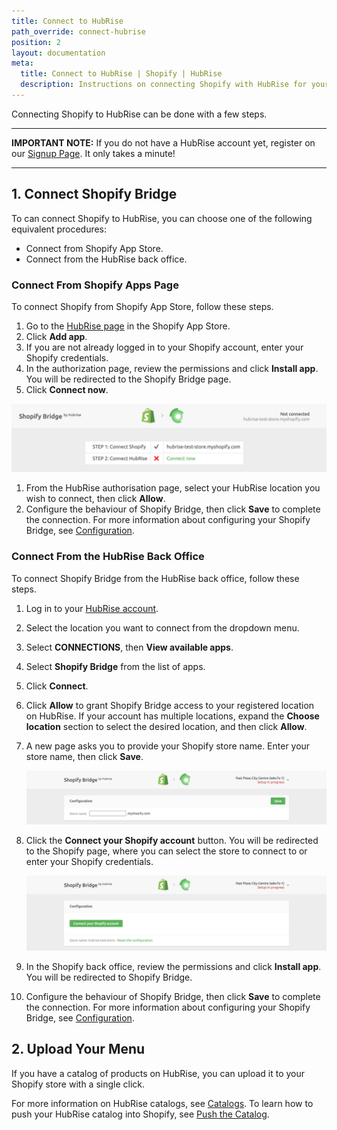 ```yaml
---
title: Connect to HubRise
path_override: connect-hubrise
position: 2
layout: documentation
meta:
  title: Connect to HubRise | Shopify | HubRise
  description: Instructions on connecting Shopify with HubRise for your EPOS to work with other apps as a cohesive whole. Connect apps and synchronise your data.
---
```


Connecting Shopify to HubRise can be done with a few steps.

---

**IMPORTANT NOTE:** If you do not have a HubRise account yet, register on our [Signup Page](https://manager.hubrise.com/signup). It only takes a minute!

---

## 1. Connect Shopify Bridge

To can connect Shopify to HubRise, you can choose one of the following equivalent procedures:

- Connect from Shopify App Store.
- Connect from the HubRise back office.

### Connect From Shopify Apps Page

To connect Shopify from Shopify App Store, follow these steps.

1. Go to the [HubRise page](https://apps.shopify.com/hubrise) in the Shopify App Store.
1. Click **Add app**.
1. If you are not already logged in to your Shopify account, enter your Shopify credentials.
1. In the authorization page, review the permissions and click **Install app**. You will be redirected to the Shopify Bridge page.
1. Click **Connect now**.

![Shopify Restaurant ID](./images/003-shopify-connect-now.png)

1. From the HubRise authorisation page, select your HubRise location you wish to connect, then click **Allow**.
1. Configure the behaviour of Shopify Bridge, then click **Save** to complete the connection. For more information about configuring your Shopify Bridge, see [Configuration](/apps/shopify/configuration).

### Connect From the HubRise Back Office

To connect Shopify Bridge from the HubRise back office, follow these steps.

1. Log in to your [HubRise account](https://manager.hubrise.com).
1. Select the location you want to connect from the dropdown menu.
1. Select **CONNECTIONS**, then **View available apps**.
1. Select **Shopify Bridge** from the list of apps.
1. Click **Connect**.
1. Click **Allow** to grant Shopify Bridge access to your registered location on HubRise. If your account has multiple locations, expand the **Choose location** section to select the desired location, and then click **Allow**.
1. A new page asks you to provide your Shopify store name. Enter your store name, then click **Save**.

   ![Shopify Restaurant ID](./images/001-shopify-store-name.png)

1. Click the **Connect your Shopify account** button. You will be redirected to the Shopify page, where you can select the store to connect to or enter your Shopify credentials.

   ![Shopify Restaurant ID](./images/002-shopify-connect-store.png)

1. In the Shopify back office, review the permissions and click **Install app**. You will be redirected to Shopify Bridge.
1. Configure the behaviour of Shopify Bridge, then click **Save** to complete the connection. For more information about configuring your Shopify Bridge, see [Configuration](/apps/shopify/configuration).

## 2. Upload Your Menu

If you have a catalog of products on HubRise, you can upload it to your Shopify store with a single click.

For more information on HubRise catalogs, see [Catalogs](/docs/catalog).
To learn how to push your HubRise catalog into Shopify, see [Push the Catalog](/apps/shopify/push-catalog).
